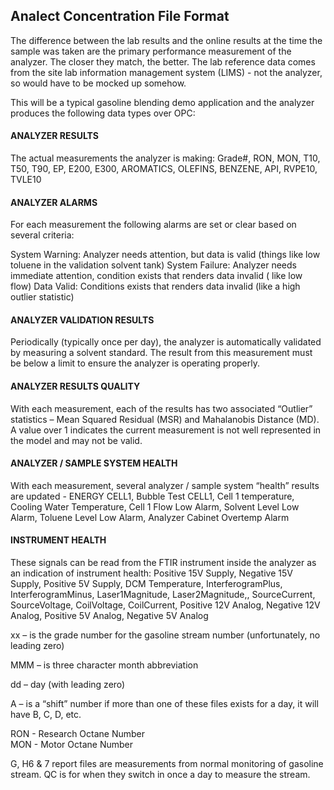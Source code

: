 ## Analect Concentration File Format

The difference between the lab results and the online results at the time the sample was taken are the primary performance measurement of the analyzer.  The closer they match, the better.   The lab reference data comes from the site lab information management system (LIMS) - not the analyzer, so would have to be mocked up somehow.


 
This will be a typical gasoline blending demo application and the analyzer produces the following data types over OPC:

#### ANALYZER RESULTS
The actual measurements the analyzer is making:  Grade#, RON, MON, T10, T50, T90, EP, E200, E300, AROMATICS, OLEFINS, BENZENE, API, RVPE10, TVLE10

#### ANALYZER ALARMS
For each measurement the following alarms are set or clear based on several criteria:

System Warning:  Analyzer needs attention, but data is valid (things like low toluene in the validation solvent tank)
System Failure: Analyzer needs immediate attention, condition exists that renders data invalid ( like low flow)
Data Valid: Conditions exists that renders data invalid (like a high outlier statistic)

#### ANALYZER VALIDATION RESULTS
Periodically (typically once per day), the analyzer is automatically validated by measuring a solvent standard.  The result from this measurement must be below a limit to ensure the analyzer is operating properly.

#### ANALYZER RESULTS QUALITY
With each measurement, each of the results has two associated “Outlier” statistics – Mean Squared Residual (MSR) and Mahalanobis Distance (MD).  A value over 1 indicates the current measurement is not well represented in the model and may not be valid. 

#### ANALYZER / SAMPLE SYSTEM HEALTH
With each measurement, several analyzer / sample system “health” results are updated - ENERGY CELL1, Bubble Test CELL1, Cell 1 temperature, Cooling Water Temperature, Cell 1 Flow Low Alarm, Solvent Level Low Alarm, Toluene Level Low Alarm, Analyzer Cabinet Overtemp Alarm

#### INSTRUMENT HEALTH
These signals can be read from the FTIR instrument inside the analyzer as an indication of instrument health:  Positive 15V Supply, Negative 15V Supply, Positive 5V Supply, DCM Temperature, InterferogramPlus, InterferogramMinus, Laser1Magnitude, Laser2Magnitude,, SourceCurrent, SourceVoltage, CoilVoltage, CoilCurrent, Positive 12V Analog, Negative 12V Analog, Positive 5V Analog, Negative 5V Analog


xx – is the grade number for the gasoline stream number (unfortunately, no leading zero)

MMM – is three character month abbreviation

dd – day (with leading zero)

A – is a “shift” number if more than one of these files exists for a day, it will have B, C, D, etc. 

RON - Research Octane Number</br>
MON - Motor Octane Number

G, H6 & 7 report files are measurements from normal monitoring of gasoline stream. QC is for when they switch in once a day to measure the stream.
